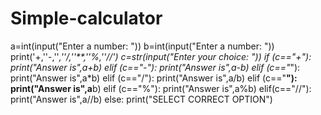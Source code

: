 # Simple-calculator
a=int(input("Enter a number: "))
b=int(input("Enter a number: "))
print('+,''-,''*,''/,''**,''%,''//')
c=str(input("Enter your choice: "))
if (c=="+"):
    print("Answer is",a+b)
elif (c=="-"):
    print("Answer is",a-b)
elif (c=="*"):
    print("Answer is",a*b)
elif (c=="/"):
    print("Answer is",a/b)
elif (c=="**"):
    print("Answer is",a**b)
elif (c=="%"):
    print("Answer is",a%b)
elif(c=="//"):
    print("Answer is",a//b)
else:
    print("SELECT CORRECT OPTION")
